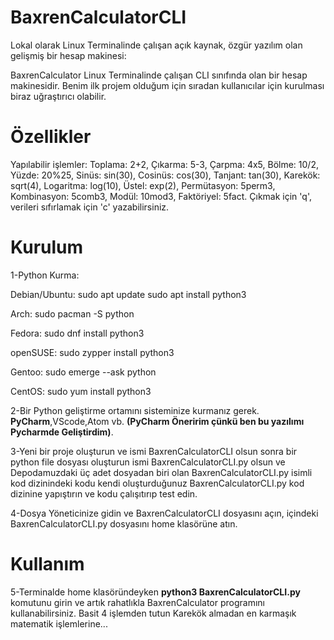 # BaxrenCalculatorCLI
Lokal olarak Linux Terminalinde çalışan açık kaynak, özgür yazılım olan gelişmiş bir hesap makinesi:

BaxrenCalculator Linux Terminalinde çalışan CLI sınıfında olan bir hesap makinesidir.
Benim ilk projem olduğum için sıradan kullanıcılar için kurulması biraz uğraştırıcı olabilir.

# Özellikler
Yapılabilir işlemler: Toplama: 2+2, Çıkarma: 5-3, Çarpma: 4x5, Bölme: 10/2, Yüzde: 20%25, Sinüs: sin(30), Cosinüs: cos(30), Tanjant: tan(30), Karekök: sqrt(4), Logaritma: log(10), Üstel: exp(2), Permütasyon: 5perm3, Kombinasyon: 5comb3, Modül: 10mod3, Faktöriyel: 5fact. Çıkmak için 'q', verileri sıfırlamak için 'c' yazabilirsiniz.

# Kurulum
1-Python Kurma:

Debian/Ubuntu: 
sudo apt update
sudo apt install python3

Arch:
sudo pacman -S python

Fedora:
sudo dnf install python3

openSUSE:
sudo zypper install python3

Gentoo:
sudo emerge --ask python

CentOS:
sudo yum install python3


2-Bir Python geliştirme ortamını sisteminize kurmanız gerek. **PyCharm**,VScode,Atom vb. **(PyCharm Öneririm çünkü ben bu yazılımı Pycharmde Geliştirdim)**.

3-Yeni bir proje oluşturun ve ismi BaxrenCalculatorCLI olsun sonra bir python file dosyası oluşturun ismi BaxrenCalculatorCLI.py olsun ve Depodamuzdaki üç adet dosyadan biri olan BaxrenCalculatorCLI.py isimli kod dizinindeki kodu kendi oluşturduğunuz BaxrenCalculatorCLI.py kod dizinine yapıştırın ve kodu çalışıtırıp test edin. 

4-Dosya Yöneticinize gidin ve BaxrenCalculatorCLI dosyasını açın, içindeki BaxrenCalculatorCLI.py dosyasını home klasörüne atın.

# Kullanım
5-Terminalde home klasöründeyken **python3 BaxrenCalculatorCLI.py** komutunu girin ve artık rahatlıkla BaxrenCalculator programını kullanabilirsiniz.
Basit 4 işlemden tutun Karekök almadan en karmaşık matematik işlemlerine...

